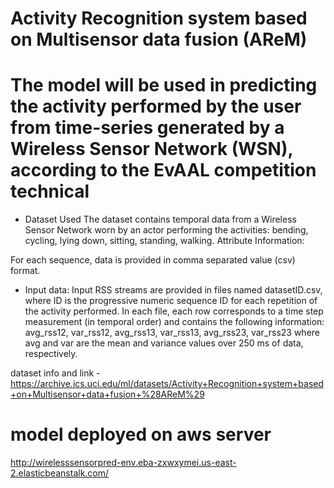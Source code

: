 # Activity Recognition system based on Multisensor data fusion (AReM) 
# The model will be used in predicting the activity performed by the user from time-series generated by a Wireless Sensor Network (WSN), according to the EvAAL competition technical


* Dataset Used
The dataset contains temporal data from a Wireless Sensor Network worn by an actor performing the activities: bending, cycling, lying down, sitting, standing, walking.
Attribute Information:

For each sequence, data is provided in comma separated value (csv) format.

- Input data:
Input RSS streams are provided in files named datasetID.csv, where ID is the progressive numeric sequence ID for each repetition of the activity performed.
In each file, each row corresponds to a time step measurement (in temporal order) and contains the following information:
avg_rss12, var_rss12, avg_rss13, var_rss13, avg_rss23, var_rss23
where avg and var are the mean and variance values over 250 ms of data, respectively.

dataset info and link - https://archive.ics.uci.edu/ml/datasets/Activity+Recognition+system+based+on+Multisensor+data+fusion+%28AReM%29



# model deployed on aws server 
 http://wirelesssensorpred-env.eba-zxwxymei.us-east-2.elasticbeanstalk.com/
